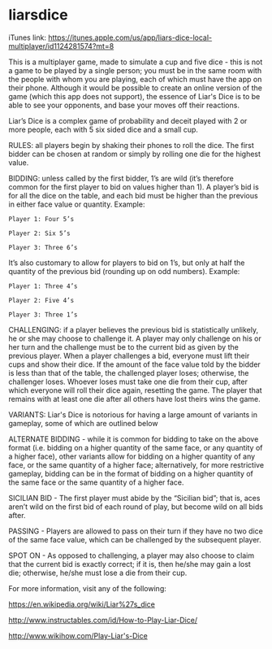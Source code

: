 # liarsdice

iTunes link: https://itunes.apple.com/us/app/liars-dice-local-multiplayer/id1124281574?mt=8

This is a multiplayer game, made to simulate a cup and five dice - this is not a game to be played by a single person; you must be in the same room with the people with whom you are playing, each of which must have the app on their phone. Although it would be possible to create an online version of the game (which this app does not support), the essence of Liar's Dice is to be able to see your opponents, and base your moves off their reactions.

Liar’s Dice is a complex game of probability and deceit played with 2 or more people, each with 5 six sided dice and a small cup.

RULES: all players begin by shaking their phones to roll the dice. The first bidder can be chosen at random or simply by rolling one die for the highest value.

BIDDING: unless called by the first bidder, 1’s are wild (it’s therefore common for the first player to bid on values higher than 1). A player’s bid is for all the dice on the table, and each bid must be higher than the previous in either face value or quantity. Example: 

	Player 1: Four 5’s
	
	Player 2: Six 5’s
	
	Player 3: Three 6’s
	
It’s also customary to allow for players to bid on 1’s, but only at half the quantity of the previous bid (rounding up on odd numbers). Example:

	Player 1: Three 4’s
	
	Player 2: Five 4’s
	
	Player 3: Three 1’s
	
CHALLENGING: if a player believes the previous bid is statistically unlikely, he or she may choose to challenge it. A player may only challenge on his or her turn and the challenge must be to the current bid as given by the previous player. When a player challenges a bid, everyone must lift their cups and show their dice. If the amount of the face value told by the bidder is less than that of the table, the challenged player loses; otherwise, the challenger loses. Whoever loses must take one die from their cup, after which everyone will roll their dice again, resetting the game. The player that remains with at least one die after all others have lost theirs wins the game.

VARIANTS: Liar's Dice is notorious for having a large amount of variants in gameplay, some of which are outlined below

  ALTERNATE BIDDING - while it is common for bidding to take on the above format (i.e. bidding on a higher quantity of the same face, or any quantity of a higher face), other variants allow for bidding on a higher quantity of any face, or the same quantity of a higher face; alternatively, for more restrictive gameplay, bidding can be in the format of bidding on a higher quantity of the same face or the same quantity of a higher face.
  
  SICILIAN BID - The first player must abide by the “Sicilian bid”; that is, aces aren’t wild on the first bid of each round of play, but become wild on all bids after.
  
  PASSING - Players are allowed to pass on their turn if they have no two dice of the same face value, which can be challenged by the subsequent player. 
  
  SPOT ON - As opposed to challenging, a player may also choose to claim that the current bid is exactly correct; if it is, then he/she may gain a lost die; otherwise, he/she must lose a die from their cup.

For more information, visit any of the following:

https://en.wikipedia.org/wiki/Liar%27s_dice

http://www.instructables.com/id/How-to-Play-Liar-Dice/

http://www.wikihow.com/Play-Liar's-Dice
